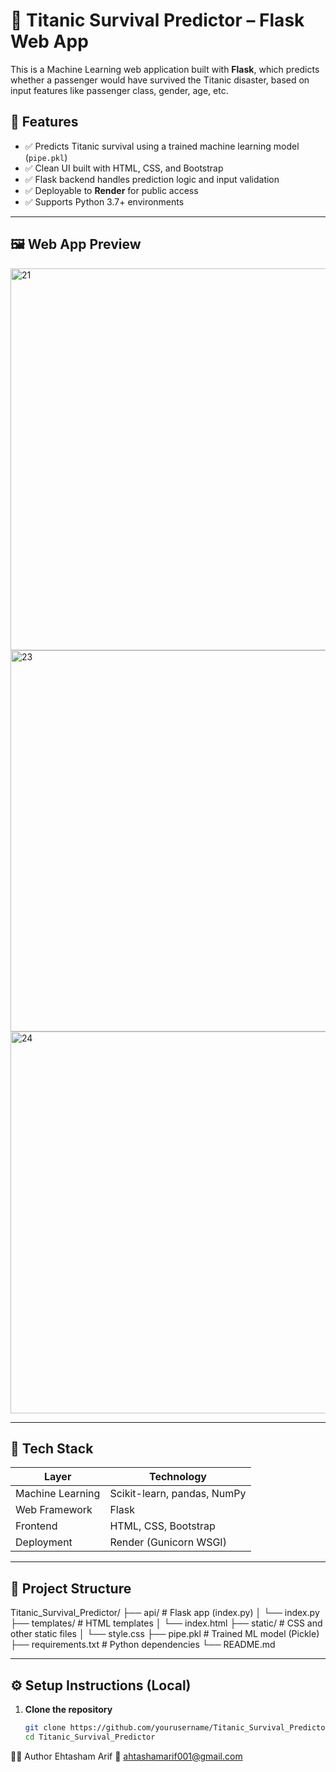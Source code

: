 # 🚢 Titanic Survival Predictor – Flask Web App

This is a Machine Learning web application built with **Flask**, which predicts whether a passenger would have survived the Titanic disaster, based on input features like passenger class, gender, age, etc.


## 📌 Features

- ✅ Predicts Titanic survival using a trained machine learning model (`pipe.pkl`)
- ✅ Clean UI built with HTML, CSS, and Bootstrap
- ✅ Flask backend handles prediction logic and input validation
- ✅ Deployable to **Render** for public access
- ✅ Supports Python 3.7+ environments

---

## 🖼️ Web App Preview

<img width="1169" height="611" alt="21" src="https://github.com/user-attachments/assets/7c39d30b-d55e-4a13-9d39-cc407cf1012b" />
<img width="1087" height="610" alt="23" src="https://github.com/user-attachments/assets/4c7cba5e-544a-4fa6-a317-80e72aa43889" />
<img width="1098" height="611" alt="24" src="https://github.com/user-attachments/assets/ca1cfe48-dee9-4cd6-8242-b97dd556c5ac" />



---

## 🚀 Tech Stack

| Layer         | Technology                |
|---------------|----------------------------|
| Machine Learning | Scikit-learn, pandas, NumPy |
| Web Framework | Flask                      |
| Frontend      | HTML, CSS, Bootstrap       |
| Deployment    | Render (Gunicorn WSGI)     |

---

## 📁 Project Structure

Titanic_Survival_Predictor/
├── api/ # Flask app (index.py)
│ └── index.py
├── templates/ # HTML templates
│ └── index.html
├── static/ # CSS and other static files
│ └── style.css
├── pipe.pkl # Trained ML model (Pickle)
├── requirements.txt # Python dependencies
└── README.md



---

## ⚙️ Setup Instructions (Local)

1. **Clone the repository**
   ```bash
   git clone https://github.com/yourusername/Titanic_Survival_Predictor.git
   cd Titanic_Survival_Predictor
🙋‍♂️ Author
Ehtasham Arif
📧 ahtashamarif001@gmail.com
